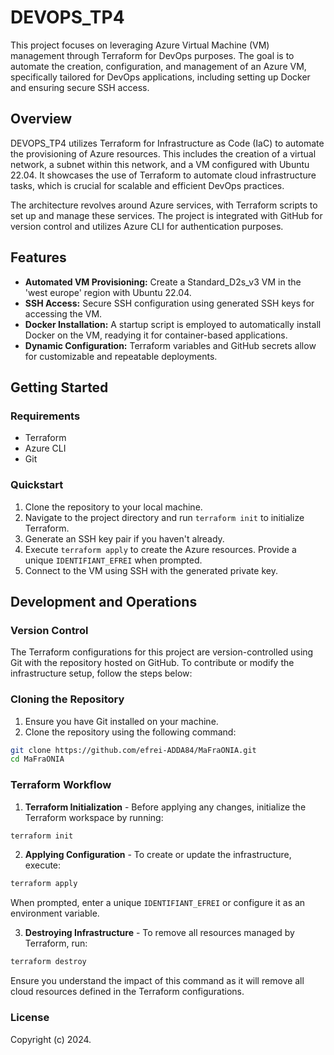 # DEVOPS_TP4

This project focuses on leveraging Azure Virtual Machine (VM) management through Terraform for DevOps purposes. The goal is to automate the creation, configuration, and management of an Azure VM, specifically tailored for DevOps applications, including setting up Docker and ensuring secure SSH access.

## Overview

DEVOPS_TP4 utilizes Terraform for Infrastructure as Code (IaC) to automate the provisioning of Azure resources. This includes the creation of a virtual network, a subnet within this network, and a VM configured with Ubuntu 22.04. It showcases the use of Terraform to automate cloud infrastructure tasks, which is crucial for scalable and efficient DevOps practices.

The architecture revolves around Azure services, with Terraform scripts to set up and manage these services. The project is integrated with GitHub for version control and utilizes Azure CLI for authentication purposes.

## Features

- **Automated VM Provisioning:** Create a Standard_D2s_v3 VM in the 'west europe' region with Ubuntu 22.04.
- **SSH Access:** Secure SSH configuration using generated SSH keys for accessing the VM.
- **Docker Installation:** A startup script is employed to automatically install Docker on the VM, readying it for container-based applications.
- **Dynamic Configuration:** Terraform variables and GitHub secrets allow for customizable and repeatable deployments.

## Getting Started

### Requirements

- Terraform
- Azure CLI
- Git

### Quickstart

1. Clone the repository to your local machine.
2. Navigate to the project directory and run `terraform init` to initialize Terraform.
3. Generate an SSH key pair if you haven't already.
4. Execute `terraform apply` to create the Azure resources. Provide a unique `IDENTIFIANT_EFREI` when prompted.
5. Connect to the VM using SSH with the generated private key.

## Development and Operations

### Version Control

The Terraform configurations for this project are version-controlled using Git with the repository hosted on GitHub. To contribute or modify the infrastructure setup, follow the steps below:

### Cloning the Repository

1. Ensure you have Git installed on your machine.
2. Clone the repository using the following command:

```bash
git clone https://github.com/efrei-ADDA84/MaFraONIA.git
cd MaFraONIA
```

### Terraform Workflow

1. **Terraform Initialization** - Before applying any changes, initialize the Terraform workspace by running:

```bash
terraform init
```

2. **Applying Configuration** - To create or update the infrastructure, execute:

```bash
terraform apply
```

When prompted, enter a unique `IDENTIFIANT_EFREI` or configure it as an environment variable.

3. **Destroying Infrastructure** - To remove all resources managed by Terraform, run:

```bash
terraform destroy
```

Ensure you understand the impact of this command as it will remove all cloud resources defined in the Terraform configurations.

### License

Copyright (c) 2024.